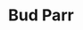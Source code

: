 ---
layout: page
title: Bud Parr
permalink: /
include: "snippets/news.html"
sharing: false
published: true
---